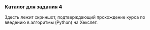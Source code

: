 ### Каталог для задания 4

Здесть лежит скриншот, подтверждающий прохождение курса по введению в алгоритмы (Python) на Хекслет.
